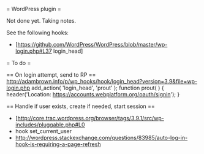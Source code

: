= WordPress plugin =

Not done yet. Taking notes.

See the following hooks:
* [https://github.com/WordPress/WordPress/blob/master/wp-login.php#L37 login_head]

= To do =

== On login attempt, send to RP ==
http://adambrown.info/p/wp_hooks/hook/login_head?version=3.9&file=wp-login.php
<syntaxhighlight>
add_action( 'login_head', 'prout' );
function prout( )
{
  header('Location: https://accounts.webplatform.org/oauth/signin');
}
</syntaxhighlight>

== Handle if user exists, create if needed, start session ==

* [http://core.trac.wordpress.org/browser/tags/3.9.1/src/wp-includes/pluggable.php#L0 
* hook set_current_user
* http://wordpress.stackexchange.com/questions/83985/auto-log-in-hook-is-requiring-a-page-refresh